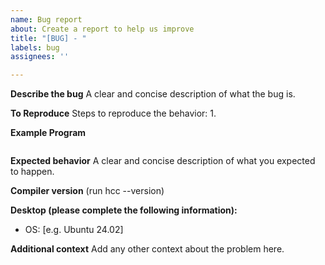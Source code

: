 ```yaml
---
name: Bug report
about: Create a report to help us improve
title: "[BUG] - "
labels: bug
assignees: ''

---
```


**Describe the bug**
A clear and concise description of what the bug is.

**To Reproduce**
Steps to reproduce the behavior:
1. 

**Example Program**
```hc
```

**Expected behavior**
A clear and concise description of what you expected to happen.

**Compiler version**
(run hcc --version)

**Desktop (please complete the following information):**
 - OS: [e.g. Ubuntu 24.02]

**Additional context**
Add any other context about the problem here.
